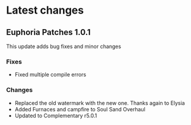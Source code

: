 # Latest changes
## Euphoria Patches 1.0.1
This update adds bug fixes and minor changes

### Fixes
- Fixed multiple compile errors

### Changes
- Replaced the old watermark with the new one. Thanks again to Elysia
- Added Furnaces and campfire to Soul Sand Overhaul
- Updated to Complementary r5.0.1
